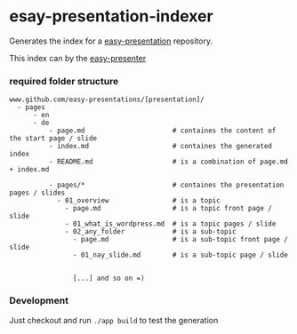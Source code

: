# esay-presentation-indexer

Generates the index for a [easy-presentation](https://github.com/easy-presentations) repository.

This index can by the [easy-presenter](https://easy-presenter.github.io/easy-presenter/)

### required folder structure

```
www.github.com/easy-presentations/[presentation]/
  - pages
      - en
      - de
          - page.md                      # containes the content of the start page / slide
          - index.md                     # containes the generated index
          - README.md                    # is a combination of page.md + index.md

          - pages/*                      # containes the presentation pages / slides
            - 01_overview                # is a topic
              - page.md                  # is a topic front page / slide
              - 01_what_is_wordpress.md  # is a topic pages / slide
              - 02_any_folder            # is a sub-topic
                - page.md                # is a sub-topic front page / slide
                - 01_nay_slide.md        # is a sub-topic page / slide


                [...] and so on =)

```

### Development
Just checkout and run `./app build` to test the generation
